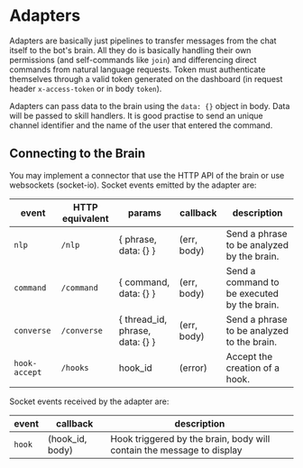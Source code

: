# Adapters
Adapters are basically just pipelines to transfer messages from the chat itself to the bot's brain. All they do is basically handling their own permissions (and self-commands like `join`) and differencing direct commands from natural language requests. Token must authenticate themselves through a valid token generated on the dashboard (in request header `x-access-token` or in body `token`).

Adapters can pass data to the brain using the `data: {}` object in body. Data will be passed to skill handlers. It is good practise to send an unique channel identifier and the name of the user that entered the command.

## Connecting to the Brain
You may implement a connector that use the HTTP API of the brain or use websockets (socket-io). Socket events emitted by the adapter are: 

| event         | HTTP equivalent | params                          | callback    | description                                 |
| ------------- | --------------- | ------------------------------- | ----------- | ------------------------------------------- |
| `nlp`         | `/nlp`          | { phrase, data: {} }            | (err, body) | Send a phrase to be analyzed by the brain.  |
| `command`     | `/command`      | { command, data: {} }           | (err, body) | Send a command to be executed by the brain. |
| `converse`    | `/converse`     | { thread_id, phrase, data: {} } | (err, body) | Send a phrase to be analyzed to the brain.  |
| `hook-accept` | `/hooks`        | hook_id                         | (error)     | Accept the creation of a hook.              |

Socket events received by the adapter are:

| event  | callback        | description                                                           |
| ------ | --------------- | --------------------------------------------------------------------- |
| `hook` | (hook_id, body) | Hook triggered by the brain, body will contain the message to display |
